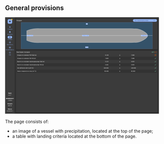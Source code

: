 ## General provisions
![General view of the page "Drafts"](/assets/image/program_sheets/en/sheet06_draft/draft_perpendicular.png "General view of the page 'Drafts'")

The page consists of:
- an image of a vessel with precipitation, located at the top of the page;
- a table with landing criteria located at the bottom of the page.